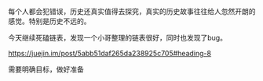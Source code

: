 每个人都会犯错误，历史还真实值得去探究，真实的历史故事往往给人忽然开朗的感觉。特别是历史不远的。

今天继续死磕链表，发现一个小哥整理的链表很好，同时也发现了bug。

https://juejin.im/post/5abb51daf265da238925c705#heading-8

需要明确目标，做好准备
